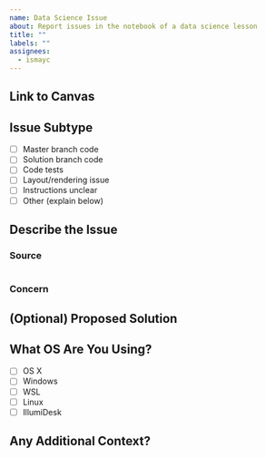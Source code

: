 ```yaml
---
name: Data Science Issue
about: Report issues in the notebook of a data science lesson
title: ""
labels: ""
assignees:
  - ismayc
---
```

<!-- 
**This template should only be used for Data Science lessons.** If you're a
Software Engineering student, go back to the issues page and select the correct
template.

Thanks for raising this issue! Future learners thank you for your diligence. In
order to help the curriculum team address the problem, please use this template
to submit your feedback. We'll work on addressing the issue as soon as we can.

Please fill out as much of the information below as you can (it's ok if you
don't fill out every section). The more context we have, the easier it will be
to fix your issue!

NOTE: you should only raise issues related to the contents of this lesson.
If you have questions about your code or need help troubleshooting, reach out to
an instructor/your peers._
-->

## Link to Canvas
<!-- Add a link to the assignment in Canvas below this line -->


## Issue Subtype
<!-- Place an x between the brackets of any type that applies -->

- [ ] Master branch code
- [ ] Solution branch code
- [ ] Code tests
- [ ] Layout/rendering issue
- [ ] Instructions unclear
- [ ] Other (explain below)

## Describe the Issue
### Source
<!-- Copy and paste the code or markdown causing the issue between the backticks -->
```

```

### Concern
<!-- Below this line, describe why this code or markdown is causing an issue.
Include screenshots if applicable -->


## (Optional) Proposed Solution
<!-- If you have a suggestion for alternative code or markdown that would resolve
your issue, provide that below -->


## What OS Are You Using?

- [ ] OS X
- [ ] Windows
- [ ] WSL
- [ ] Linux
- [ ] IllumiDesk

## Any Additional Context?
<!-- Add any other context about the problem here. -->

